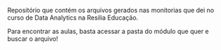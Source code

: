 Repositório que contém os arquivos gerados nas monitorias que dei no curso de Data Analytics na Resilia Educação.

Para encontrar as aulas, basta acessar a pasta do módulo que quer e buscar o arquivo!